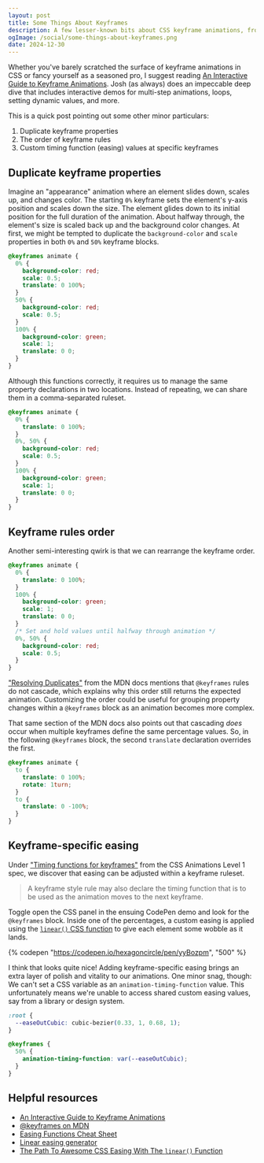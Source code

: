 ```yaml
---
layout: post
title: Some Things About Keyframes
description: A few lesser-known bits about CSS keyframe animations, from handling duplicate keyframe properties to customizing timing function easings within keyframe rulesets.
ogImage: /social/some-things-about-keyframes.png
date: 2024-12-30
---
```


Whether you've barely scratched the surface of keyframe animations in CSS or fancy yourself as a seasoned pro, I suggest reading [An Interactive Guide to Keyframe Animations](https://www.joshwcomeau.com/animation/keyframe-animations/). Josh (as always) does an impeccable deep dive that includes interactive demos for multi-step animations, loops, setting dynamic values, and more.

This is a quick post pointing out some other minor particulars:

1. Duplicate keyframe properties
2. The order of keyframe rules
3. Custom timing function (easing) values at specific keyframes

## Duplicate keyframe properties

Imagine an "appearance" animation where an element slides down, scales up, and changes color. The starting `0%` keyframe sets the element's y-axis position and scales down the size. The element glides down to its initial position for the full duration of the animation. About halfway through, the element's size is scaled back up and the background color changes. At first, we might be tempted to duplicate the `background-color` and `scale` properties in both `0%` and `50%` keyframe blocks.

```css
@keyframes animate {
  0% {
    background-color: red;
    scale: 0.5;
    translate: 0 100%;
  }
  50% {
    background-color: red;
    scale: 0.5;
  }
  100% {
    background-color: green;
    scale: 1;
    translate: 0 0;
  }
}
```

Although this functions correctly, it requires us to manage the same property declarations in two locations. Instead of repeating, we can share them in a comma-separated ruleset.

```css
@keyframes animate {
  0% {
    translate: 0 100%;
  }
  0%, 50% {
    background-color: red;
    scale: 0.5;
  }
  100% {
    background-color: green;
    scale: 1;
    translate: 0 0;
  }
}
```

## Keyframe rules order

Another semi-interesting qwirk is that we can rearrange the keyframe order.

```css
@keyframes animate {
  0% {
    translate: 0 100%;
  }
  100% {
    background-color: green;
    scale: 1;
    translate: 0 0;
  }
  /* Set and hold values until halfway through animation */
  0%, 50% {
    background-color: red;
    scale: 0.5;
  }
}
```

["Resolving Duplicates"](https://developer.mozilla.org/en-US/docs/Web/CSS/@keyframes#resolving_duplicates) from the MDN docs mentions that `@keyframes` rules do not cascade, which explains why this order still returns the expected animation. Customizing the order could be useful for grouping property changes within a `@keyframes` block as an animation becomes more complex.

That same section of the MDN docs also points out that cascading _does_ occur when multiple keyframes define the same percentage values. So, in the following `@keyframes` block, the second `translate` declaration overrides the first.

```css
@keyframes animate {
  to {
    translate: 0 100%;
    rotate: 1turn;
  }
  to {
    translate: 0 -100%;
  }
}
```

## Keyframe-specific easing

Under ["Timing functions for keyframes"](https://www.w3.org/TR/css-animations-1/#timing-functions) from the CSS Animations Level 1 spec, we discover that easing can be adjusted within a keyframe ruleset.

> A keyframe style rule may also declare the timing function that is to be used as the animation moves to the next keyframe.

Toggle open the CSS panel in the ensuing CodePen demo and look for the `@keyframes` block. Inside one of the percentages, a custom easing is applied using the [`linear()` CSS function](https://developer.mozilla.org/en-US/docs/Web/CSS/easing-function/linear) to give each element some wobble as it lands.

{% codepen "https://codepen.io/hexagoncircle/pen/yyBozpm", "500" %}

I think that looks quite nice! Adding keyframe-specific easing brings an extra layer of polish and vitality to our animations. One minor snag, though: We can't set a CSS variable as an `animation-timing-function` value. This unfortunately means we're unable to access shared custom easing values, say from a library or design system.

```css
:root {
  --easeOutCubic: cubic-bezier(0.33, 1, 0.68, 1);
}

@keyframes {
  50% {
    animation-timing-function: var(--easeOutCubic);
  }
}
```

## Helpful resources

- [An Interactive Guide to Keyframe Animations](https://www.joshwcomeau.com/animation/keyframe-animations/)
- [@keyframes on MDN](https://developer.mozilla.org/en-US/docs/Web/CSS/@keyframes)
- [Easing Functions Cheat Sheet](https://easings.net/)
- [Linear easing generator](https://linear-easing-generator.netlify.app/)
- [The Path To Awesome CSS Easing With The `linear()` Function](https://www.smashingmagazine.com/2023/09/path-css-easing-linear-function/)